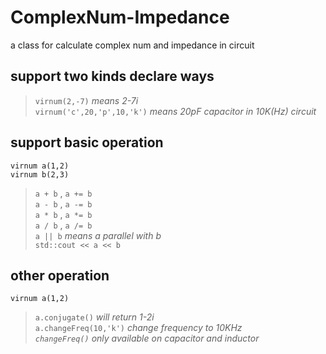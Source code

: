 # ComplexNum-Impedance
a class for calculate complex num and impedance in circuit  
## **support two kinds declare ways**  
>``virnum(2,-7)`` _means 2-7i_\
``virnum('c',20,'p',10,'k')`` _means 20pF capacitor in 10K(Hz) circuit_
## **support basic operation**
``virnum a(1,2)``\
``virnum b(2,3)``
>``a + b`` , ``a += b``\
>``a - b`` , ``a -= b``\
>``a * b`` , ``a *= b``\
>``a / b`` , ``a /= b``\
>``a || b`` _means a parallel with b_\
>``std::cout << a << b``
## **other operation**
``virnum a(1,2)``
>``a.conjugate()`` _will return 1-2i_\
>``a.changeFreq(10,'k')`` _change frequency to 10KHz_\
>_``changeFreq()`` only available on capacitor and inductor_
